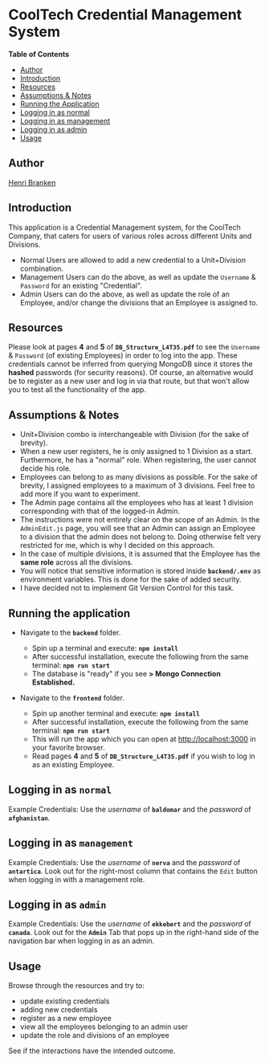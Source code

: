# CoolTech Credential Management System

**Table of Contents**

- [Author](#author)
- [Introduction](#introduction)
- [Resources](#resources)
- [Assumptions & Notes](#assumptions)
- [Running the Application](#running)
- [Logging in as normal](#normal)
- [Logging in as management](#management)
- [Logging in as admin](#admin)
- [Usage](#usage)

<a id="author"></a>

## Author

<a href="https://github.com/HenriBranken" target="_blank">Henri Branken</a>

<a id="introduction"></a>

## Introduction

This application is a Credential Management system, for the CoolTech Company, that caters for users of various roles across different Units and Divisions.

- Normal Users are allowed to add a new credential to a Unit+Division combination.
- Management Users can do the above, as well as update the `Username` & `Password` for an existing "Credential".
- Admin Users can do the above, as well as update the role of an Employee, and/or change the divisions that an Employee is assigned to.

<a id="resources"></a>

## Resources

Please look at pages **4** and **5** of **`DB_Structure_L4T35.pdf`** to see the `Username` & `Password` (of existing Employees) in order to log into the app. These credentials cannot be inferred from querying MongoDB since it stores the **hashed** passwords (for security reasons).
Of course, an alternative would be to register as a new user and log in via that route, but that won't allow you to test all the functionality of the app.

<a id="assumptions"></a>

## Assumptions & Notes

- Unit+Division combo is interchangeable with Division (for the sake of brevity).
- When a new user registers, he is only assigned to 1 Division as a start. Furthermore, he has a "normal" role. When registering, the user cannot decide his role.
- Employees can belong to as many divisions as possible. For the sake of brevity, I assigned employees to a maximum of 3 divisions. Feel free to add more if you want to experiment.
- The Admin page contains all the employees who has at least 1 division corresponding with that of the logged-in Admin.
- The instructions were not entirely clear on the scope of an Admin. In the `AdminEdit.js` page, you will see that an Admin can assign an Employee to a division that the admin does not belong to. Doing otherwise felt very restricted for me, which is why I decided on this approach.
- In the case of multiple divisions, it is assumed that the Employee has the **same role** across all the divisions.
- You will notice that sensitive information is stored inside **`backend/.env`** as environment variables. This is done for the sake of added security.
- I have decided not to implement Git Version Control for this task.

<a id="running"></a>

## Running the application

- Navigate to the **`backend`** folder.
  - Spin up a terminal and execute: **`npm install`**
  - After successful installation, execute the following from the same terminal: **`npm run start`**
  - The database is "ready" if you see **> Mongo Connection Established.**
- Navigate to the **`frontend`** folder.

  - Spin up another terminal and execute: **`npm install`**
  - After successful installation, execute the following from the same terminal: **`npm run start`**
  - This will run the app which you can open at [http://localhost:3000](http://localhost:3000) in your favorite browser.
  - Read pages **4** and **5** of **`DB_Structure_L4T35.pdf`** if you wish to log in as an existing Employee.

<a id="normal"></a>

## Logging in as `normal`

Example Credentials: Use the _username_ of **`baldomar`** and the _password_ of **`afghanistan`**.

<a id="management"></a>

## Logging in as `management`

Example Credentials: Use the _username_ of **`nerva`** and the _password_ of **`antartica`**. Look out for the right-most column that contains the `Edit` button when logging in with a management role.

<a id="admin"></a>

## Logging in as `admin`

Example Credentials: Use the _username_ of **`ekkebert`** and the _password_ of **`canada`**. Look out for the **`Admin`** Tab that pops up in the right-hand side of the navigation bar when logging in as an admin.

<a id="usage"></a>

## Usage

Browse through the resources and try to:

- update existing credentials
- adding new credentials
- register as a new employee
- view all the employees belonging to an admin user
- update the role and divisions of an employee

See if the interactions have the intended outcome.
